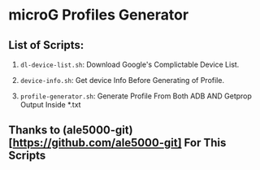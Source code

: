 # microG Profiles Generator

## List of Scripts:

1. ```dl-device-list.sh```: Download Google's Complictable Device List.

2. ```device-info.sh```: Get device Info Before Generating of Profile.

3. ```profile-generator.sh```: Generate Profile From Both ADB AND Getprop Output Inside *.txt

## Thanks to (ale5000-git)[https://github.com/ale5000-git] For This Scripts
